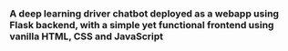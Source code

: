 ### A deep learning driver chatbot deployed as a webapp using Flask backend, with a simple yet functional frontend using vanilla HTML, CSS and JavaScript
